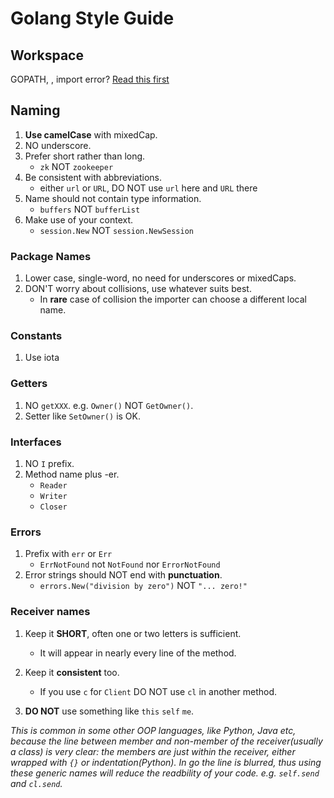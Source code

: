 # Golang Style Guide

## Workspace
GOPATH, , import error? [Read this first](https://golang.org/doc/code.html)

## Naming

1. **Use camelCase** with mixedCap.
2. NO underscore.
3. Prefer short rather than long.
	- `zk` NOT `zookeeper`
4. Be consistent with abbreviations.
	- either `url` or `URL`, DO NOT use `url` here and `URL` there
5. Name should not contain type information.
	- `buffers` NOT `bufferList`
6. Make use of your context.
	- `session.New` NOT `session.NewSession`

### Package Names
1. Lower case, single-word, no need for underscores or mixedCaps.
2. DON'T worry about collisions, use whatever suits best.
	- In **rare** case of collision the importer can choose a different local name.


### Constants

1. Use iota


### Getters

1. NO `getXXX`. e.g. `Owner()` NOT `GetOwner()`.
2. Setter like `SetOwner()` is OK.


### Interfaces

1. NO `I` prefix.
2. Method name plus -er.
	- `Reader`
	- `Writer`
	- `Closer`


### Errors
1. Prefix with `err` or `Err`
	- `ErrNotFound` not `NotFound` nor `ErrorNotFound`
1. Error strings should NOT end with **punctuation**.
	- `errors.New("division by zero")` NOT `"... zero!"`


### Receiver names

1. Keep it **SHORT**, often one or two letters is sufficient.
	- It will appear in nearly every line of the method.
2. Keep it **consistent** too.
	- If you use `c` for `Client` DO NOT use `cl` in another method.

3. **DO NOT** use something like `this` `self` `me`.

_This is common in some other OOP languages, like Python, Java etc, because the line between member and non-member of the receiver(usually a class) is very clear: the members are just within the receiver, either wrapped with `{}` or indentation(Python). In go the line is blurred, thus using these generic names will reduce the readbility of your code. e.g. `self.send` and `cl.send`._